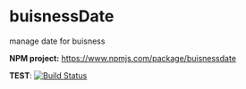 # buisnessDate
manage date for buisness

**NPM project:** https://www.npmjs.com/package/buisnessdate


**TEST**: [![Build Status](https://travis-ci.com/savez/buisnessDate.svg?branch=main)](https://travis-ci.com/savez/buisnessDate)